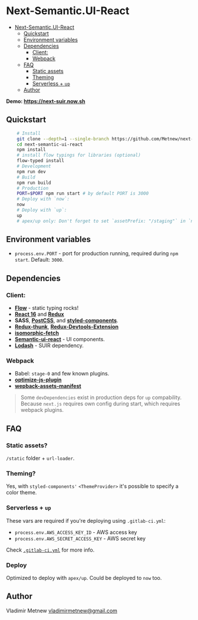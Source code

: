 # Next-Semantic.UI-React

- [Next-Semantic.UI-React](#next-semanticui-react)
    - [Quickstart](#quick-start)
    - [Environment variables](#environment-variables)
    - [Dependencies](#dependencies)
        - [Client:](#client)
        - [Webpack](#webpack)
    - [FAQ](#faq)
        - [Static assets](#static-assets)
        - [Theming](#theming)
        - [Serverless + `up`](#serverless-up)
    - [Author](#author)


**Demo: https://next-suir.now.sh**

## Quickstart

```bash
    # Install
    git clone --depth=1 --single-branch https://github.com/Metnew/next-semantic-ui-react.git
    cd next-semantic-ui-react
    npm install
    # install flow typings for libraries (optional)
    flow-typed install
    # Development
    npm run dev
    # Build
    npm run build
    # Production
    PORT=$PORT npm run start # by default PORT is 3000
    # Deploy with `now`:
    now
    # Deploy with `up`:
    up 
    # apex/up only: Don't forget to set `assetPrefix: "/staging"` in `next.config.js`, if you deploy to staging environment without custom domain.
```

## Environment variables

- `process.env.PORT` - port for production running, required during `npm start`. Default: `3000`.

## Dependencies

### Client:

- **[Flow](https://flow.org/en/)** - static typing rocks!
- **[React 16](https://facebook.github.io/react/)** and **[Redux](http://redux.js.org/)**
- **SASS**, **[PostCSS](https://github.com/postcss/postcss)**, and **[styled-components](https://github.com/styled-components/styled-components)**.
- **[Redux-thunk](https://github.com/gaearon/redux-thunk)**, **[Redux-Devtools-Extension](https://github.com/zalmoxisus/redux-devtools-extension)**
- **[isomorphic-fetch](https://github.com/matthew-andrews/isomorphic-fetch)**
- **[Semantic-ui-react](http://react.semantic-ui.com/)** - UI components.
- **[Lodash](https://lodash.com/)** - SUIR dependency.

### Webpack

* Babel: `stage-0` and few known plugins.
* **[optimize-js-plugin](https://github.com/vigneshshanmugam/optimize-js-plugin)**
* **[wepback-assets-manifest](https://www.npmjs.com/package/webpack-assets-manifest)**


> Some `devDependencies` exist in production deps for `up` compability. Because `next.js` requires own config during start, which requires webpack plugins. 

## FAQ

### Static assets?

`/static` folder + `url-loader`.

### Theming?

Yes, with `styled-components'` `<ThemeProvider>` it's possible to specify a color theme.

### Serverless + `up`

These vars are required if you're deploying using `.gitlab-ci.yml`:

- `process.env.AWS_ACCESS_KEY_ID` - AWS access key
- `process.env.AWS_SECRET_ACCESS_KEY` - AWS secret key

Check [`.gitlab-ci.yml`](./.gitlab-ci.yml) for more info.

### Deploy

Optimized to deploy with `apex/up`.
Could be deployed to `now` too.

## Author

Vladimir Metnew [vladimirmetnew@gmail.com](mailto:vladimirmetnew@gmail.com)
